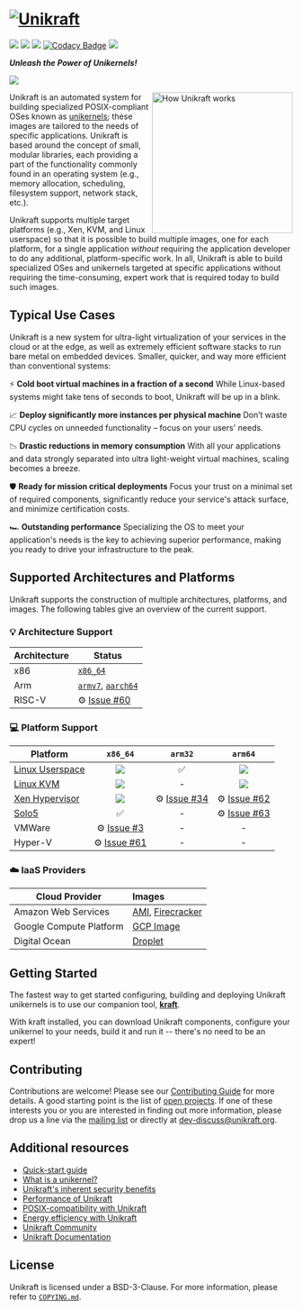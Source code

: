 # [![Unikraft](http://unikraft.org/assets/imgs/unikraft-logo-small.png)][unikraft-website]

[![](https://img.shields.io/badge/version-v0.10.0%20(Phoebe)-%23EC591A)][unikraft-latest]
[![](https://img.shields.io/static/v1?label=license&message=BSD-3&color=%23385177)][unikraft-license]
[![](https://img.shields.io/discord/762976922531528725.svg?label=discord&logo=discord&logoColor=ffffff&color=7389D8&labelColor=6A7EC2)][unikraft-discord]
[![Codacy Badge](https://api.codacy.com/project/badge/Grade/18a2b28f5eee4477acd818312c6d2819)](https://app.codacy.com/gh/unikraft/unikraft?utm_source=github.com&utm_medium=referral&utm_content=unikraft/unikraft&utm_campaign=Badge_Grade_Settings)
[![](https://img.shields.io/github/contributors/unikraft/unikraft)](https://github.com/unikraft/unikraft/graphs/contributors)

***Unleash the Power of Unikernels!***

![](http://unikraft.org/assets/imgs/monkey-business.gif)

<img align="right" height="250" src="http://unikraft.org/assets/imgs/how-unikraft-works.svg" alt="How Unikraft works">

Unikraft is an automated system for building specialized POSIX-compliant OSes known as [unikernels][unikernel-wikipedia]; these images are tailored to the needs of specific applications.  Unikraft is based around the concept of small, modular libraries, each providing a part of the functionality commonly found in an operating system (e.g., memory allocation, scheduling, filesystem support, network stack, etc.).

Unikraft supports multiple target platforms (e.g., Xen, KVM, and Linux userspace) so that it is possible to build multiple images, one for each platform, for a single application *without* requiring the application developer to do any additional, platform-specific work. In all, Unikraft is able to build specialized OSes and unikernels targeted at specific applications without requiring the time-consuming, expert work that is required today to build such images.

## Typical Use Cases

Unikraft is a new system for ultra-light virtualization of your services in the cloud or at the edge, as well as extremely efficient software stacks to run bare metal on embedded devices. Smaller, quicker, and way more efficient than conventional systems:

⚡ **Cold boot virtual machines in a fraction of a second**
   While Linux-based systems might take tens of seconds to boot, Unikraft will be up in a blink.

📈 **Deploy significantly more instances per physical machine**
   Don’t waste CPU cycles on unneeded functionality – focus on your users' needs.

📉 **Drastic reductions in memory consumption**
   With all your applications and data strongly separated into ultra light-weight virtual machines, scaling becomes a breeze.

🛡️ **Ready for mission critical deployments**
   Focus your trust on a minimal set of required components, significantly reduce your service's attack surface, and minimize certification costs.

🏎 **Outstanding performance**
   Specializing the OS to meet your application's needs is the key to achieving superior performance, making you ready to drive your infrastructure to the peak.

## Supported Architectures and Platforms

Unikraft supports the construction of multiple architectures, platforms, and images. The following tables give an overview of the current support.

### 💡 Architecture Support

| Architecture         | Status                                         |
|----------------------|------------------------------------------------|
| x86                  | [`x86_64`][arch-x86_64]                        |
| Arm                  | [`armv7`][arch-arm], [`aarch64`][arch-arm64]   |
| RISC-V               | ⚙️ [Issue #60][i60]                            |

### 💻 Platform Support

| Platform                       | `x86_64`                                                                                                                                                                                                                                   | `arm32`             | `arm64`                                                                                                                                                                                                                                  |
|--------------------------------|:------------------------------------------------------------------------------------------------------------------------------------------------------------------------------------------------------------------------------------------:|:-------------------:|:----------------------------------------------------------------------------------------------------------------------------------------------------------------------------------------------------------------------------------------:|
| [Linux Userspace][plat-linuxu] | [![](https://builds.unikraft.io/api/v1/teams/unikraft/pipelines/unikraft-staging/jobs/compile-helloworld-x86_64-linuxu/badge)](https://builds.unikraft.io/teams/unikraft/pipelines/unikraft-staging/jobs/compile-helloworld-x86_64-linuxu) | ✅                  | [![](https://builds.unikraft.io/api/v1/teams/unikraft/pipelines/unikraft-staging/jobs/compile-helloworld-arm64-linuxu/badge)](https://builds.unikraft.io/teams/unikraft/pipelines/unikraft-staging/jobs/compile-helloworld-arm64-linuxu) |
| [Linux KVM][plat-kvm]          | [![](https://builds.unikraft.io/api/v1/teams/unikraft/pipelines/unikraft-staging/jobs/compile-helloworld-x86_64-kvm/badge)](https://builds.unikraft.io/teams/unikraft/pipelines/unikraft-staging/jobs/compile-helloworld-x86_64-kvm)       | -                   | [![](https://builds.unikraft.io/api/v1/teams/unikraft/pipelines/unikraft-staging/jobs/compile-helloworld-arm64-kvm/badge)](https://builds.unikraft.io/teams/unikraft/pipelines/unikraft-staging/jobs/compile-helloworld-arm64-kvm)       |
| [Xen Hypervisor][plat-xen]     | [![](https://builds.unikraft.io/api/v1/teams/unikraft/pipelines/unikraft-staging/jobs/compile-helloworld-x86_64-xen/badge)](https://builds.unikraft.io/teams/unikraft/pipelines/unikraft-staging/jobs/compile-helloworld-x86_64-xen)       | ⚙️ [Issue #34][i34] | ⚙️ [Issue #62][i62]                                                                                                                                                                                                                      |
| [Solo5][plat-solo5]            | ✅                                                                                                                                                                                                                                         | -                   | ⚙️ [Issue #63][i63]                                                                                                                                                                                                                      |
| VMWare                         | ⚙️ [Issue #3][i3]                                                                                                                                                                                                                          | -                   | -                                                                                                                                                                                                                                        |
| Hyper-V                        | ⚙️ [Issue #61][i61]                                                                                                                                                                                                                        | -                   | -                                                                                                                                                                                                                                        |


### ☁️ IaaS Providers

| Cloud Provider          | Images                                           |
|-------------------------|:-------------------------------------------------|
| Amazon Web Services     | [AMI][plat-aws], [Firecracker][plat-firecracker] |
| Google Compute Platform | [GCP Image][plat-gcp]                            |
| Digital Ocean           | [Droplet][plat-digitalocean]                     |

## Getting Started

The fastest way to get started configuring, building and deploying Unikraft unikernels is to use our companion tool, [**kraft**][kraft].

With kraft installed, you can download Unikraft components, configure your unikernel to your needs, build it and run it -- there's no need to be an expert!

## Contributing

Contributions are welcome!  Please see our [Contributing Guide][unikraft-contributing] for more details.
A good starting point is the list of [open projects][github-projects].
If one of these interests you or you are interested in finding out more information, please drop us a line via the [mailing list][dev-discuss-list] or directly at <dev-discuss@unikraft.org>.

## Additional resources

* [Quick-start guide][unikraft-gettingstarted]
* [What is a unikernel?][unikraft-concepts]
* [Unikraft's inherent security benefits][unikraft-security]
* [Performance of Unikraft][unikraft-performance]
* [POSIX-compatibility with Unikraft][unikraft-posix-compatibility]
* [Energy efficiency with Unikraft][Unikraft-green]
* [Unikraft Community][unikraft-community]
* [Unikraft Documentation][unikraft-docs]

## License

Unikraft is licensed under a BSD-3-Clause.  For more information, please refer to [`COPYING.md`][unikraft-license].


[unikraft-website]: https://unikraft.org
[unikraft-docs]: https://unikraft.org/docs
[unikraft-community]: https://unikraft.org/community
[unikraft-contributing]: https://unikraft.org/docs/contributing/
[unikraft-ci]: http://ci.unikraft.org
[unikraft-license]: https://github.com/unikraft/unikraft/blob/staging/COPYING.md
[unikraft-latest]: https://github.com/unikraft/unikraft/tree/RELEASE-0.10.0
[unikraft-gettingstarted]: http://unikraft.org/docs/getting-started
[unikraft-concepts]: https://unikraft.org/docs/concepts/
[unikraft-posix-compatibility]: https://unikraft.org/docs/features/posix-compatibility
[unikraft-performance]: https://unikraft.org/docs/features/performance/
[unikraft-security]: https://unikraft.org/docs/features/security/
[unikraft-green]: https://unikraft.org/docs/features/green/
[unikraft-discord]: https://bit.ly/UnikraftDiscord
[kraft]: https://github.com/unikraft/kraft/
[github-issues]: https://github.com/unikraft/unikraft/issues
[github-projects]: https://github.com/unikraft/unikraft/labels/kind/project
[dockerhub-kraft]: https://hub.docker.com/r/unikraft/kraft
[dev-discuss-list]: https://groups.google.com/a/unikraft.org/g/user-discuss
[unikernel-wikipedia]: https://en.wikipedia.org/wiki/Unikernel
[arch-x86_64]: https://github.com/unikraft/unikraft/tree/staging/arch/x86/x86_64
[arch-arm]: https://github.com/unikraft/unikraft/tree/staging/arch/arm/arm
[arch-arm64]: https://github.com/unikraft/unikraft/tree/staging/arch/arm/arm64
[plat-linuxu]: https://github.com/unikraft/unikraft/tree/staging/plat/linuxu
[plat-kvm]: https://github.com/unikraft/unikraft/tree/staging/plat/kvm
[plat-xen]: https://github.com/unikraft/unikraft/tree/staging/plat/xen
[plat-solo5]: https://github.com/unikraft/plat-solo5
[plat-raspi]: https://github.com/unikraft/plat-raspi
[plat-gcp]: https://github.com/unikraft/plat-gcp
[plat-aws]: https://github.com/unikraft/plat-aws
[plat-digitalocean]: https://github.com/unikraft/plat-digitalocean
[plat-firecracker]: https://github.com/unikraft/plat-firecracker
[i3]: https://github.com/unikraft/unikraft/issues/3
[i34]: https://github.com/unikraft/unikraft/issues/34
[i60]: https://github.com/unikraft/unikraft/issues/60
[i61]: https://github.com/unikraft/unikraft/issues/61
[i62]: https://github.com/unikraft/unikraft/issues/62
[i63]: https://github.com/unikraft/unikraft/issues/63


